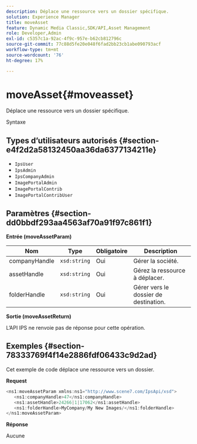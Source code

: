 ```yaml
---
description: Déplace une ressource vers un dossier spécifique.
solution: Experience Manager
title: moveAsset
feature: Dynamic Media Classic,SDK/API,Asset Management
role: Developer,Admin
exl-id: c5357c1a-92ac-4f9c-957e-b62cb812796c
source-git-commit: 77c88d5fe20e048f6fad2bb23cb1abe090793acf
workflow-type: tm+mt
source-wordcount: '76'
ht-degree: 17%

---
```


# moveAsset{#moveasset}

Déplace une ressource vers un dossier spécifique.

Syntaxe

## Types d’utilisateurs autorisés {#section-e4f2d2a58132450aa36da6377134211e}

* `IpsUser`
* `IpsAdmin`
* `IpsCompanyAdmin`
* `ImagePortalAdmin`
* `ImagePortalContrib`
* `ImagePortalContribUser`

## Paramètres {#section-dd0bbdf293aa4563af70a91f97c861f1}

**Entrée (moveAssetParam)**

| Nom | Type | Obligatoire | Description |
|---|---|---|---|
| companyHandle | `xsd:string` | Oui | Gérer la société. |
| assetHandle | `xsd:string` | Oui | Gérez la ressource à déplacer. |
| folderHandle | `xsd:string` | Oui | Gérer vers le dossier de destination. |

**Sortie (moveAssetReturn)**

L’API IPS ne renvoie pas de réponse pour cette opération.

## Exemples {#section-78333769f4f14e2886fdf06433c9d2ad}

Cet exemple de code déplace une ressource vers un dossier.

**Request**

```java
<ns1:moveAssetParam xmlns:ns1="http://www.scene7.com/IpsApi/xsd">
   <ns1:companyHandle>47</ns1:companyHandle>
   <ns1:assetHandle>24266|1|17062</ns1:assetHandle>
   <ns1:folderHandle>MyCompany/My New Images/</ns1:folderHandle>
</ns1:moveAssetParam>
```

**Réponse**

Aucune
